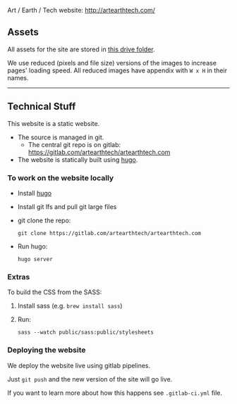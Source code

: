 Art / Earth / Tech website: http://artearthtech.com/

## Assets

All assets for the site are stored in [this drive folder](https://drive.google.com/drive/u/1/folders/0B4VpjxPkN_XccDdOOGNVZlo1VXM).

We use reduced (pixels and file size) versions of the images to increase pages' loading speed. All reduced images have appendix with `W x H` in their names.

---

## Technical Stuff

This website is a static website.

* The source is managed in git.
  * The central git repo is on gitlab: https://gitlab.com/artearthtech/artearthtech.com
* The website is statically built using [hugo][].

[hugo]: https://gohugo.io/

### To work on the website locally

* Install [hugo]
* Install git lfs and pull git large files
* git clone the repo:

  `git clone https://gitlab.com/artearthtech/artearthtech.com`
* Run hugo:

  `hugo server`

### Extras

To build the CSS from the SASS:

1. Install sass (e.g. `brew install sass`)
2. Run:

   `sass --watch public/sass:public/stylesheets`


### Deploying the website

We deploy the website live using gitlab pipelines.

Just `git push` and the new version of the site will go live.

If you want to learn more about how this happens see `.gitlab-ci.yml` file.


